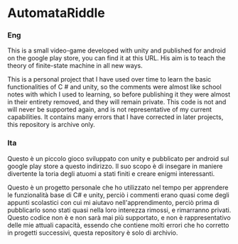 # AutomataRiddle

### Eng
This is a small video-game developed with unity and published for android on the google play store, you can find it at this URL.
His aim is to teach the theory of finite-state machine in all new ways.

This is a personal project that I have used over time to learn the basic functionalities of C # and unity, so the comments were almost like school notes with which I used to learning, so before publishing it they were almost in their entirety removed, and they will remain private.
This code is not and will never be supported again, and is not representative of my current capabilities.
It contains many errors that I have corrected in later projects, this repository is archive only.

### Ita
Questo è un piccolo gioco sviluppato con unity e pubblicato per android sul google play store a questo indirizzo.
Il suo scopo è di insegare in maniere divertente la toria degli atuomi a stati finiti e creare enigmi interessanti.

Questo è un progetto personale che ho utilizzato nel tempo per apprendere le funzionalità base di C# e unity, perciò i commenti erano quasi come degli appunti scolastici con cui mi aiutavo nell'apprendimento, perciò prima di pubblicarlo sono stati quasi nella loro interezza rimossi, e rimarranno privati.
Questo codice non è e non sarà mai più supportato, e non è rappresentativo delle mie attuali capacità, essendo che contiene molti errori che ho corretto in progetti successivi, questa repository è solo di archivio.
